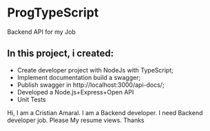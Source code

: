 # ProgTypeScript
Backend API for my Job

## In this project, i created:
- Create developer project with NodeJs with TypeScript;
- Implement documentation build a swagger;
- Publish swagger in http://localhost:3000/api-docs/;
- Developed a Node.js+Express+Open API 
- Unit Tests



Hi, I am a Cristian Amaral. I am a Backend developer. I need Backend developer job. Please My resume views.
Thanks